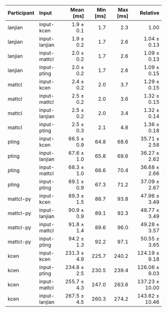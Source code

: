 | Participant | Input | Mean [ms] | Min [ms] | Max [ms] | Relative |
|:---|:---|---:|---:|---:|---:|
| lanjian | input-kcen | 1.9 ± 0.1 | 1.7 | 2.3 | 1.00 |
| lanjian | input-lanjian | 1.9 ± 0.2 | 1.7 | 2.6 | 1.04 ± 0.13 |
| lanjian | input-mattcl | 2.0 ± 0.2 | 1.7 | 2.6 | 1.09 ± 0.13 |
| lanjian | input-pting | 2.0 ± 0.2 | 1.7 | 2.6 | 1.09 ± 0.15 |
| mattcl | input-kcen | 2.4 ± 0.2 | 2.0 | 3.7 | 1.29 ± 0.15 |
| mattcl | input-mattcl | 2.5 ± 0.2 | 2.0 | 3.6 | 1.32 ± 0.15 |
| mattcl | input-lanjian | 2.5 ± 0.2 | 2.0 | 3.4 | 1.32 ± 0.14 |
| mattcl | input-pting | 2.5 ± 0.3 | 2.1 | 4.8 | 1.36 ± 0.18 |
| pting | input-kcen | 66.5 ± 0.9 | 64.8 | 68.6 | 35.71 ± 2.58 |
| pting | input-lanjian | 67.6 ± 1.0 | 65.8 | 69.6 | 36.27 ± 2.62 |
| pting | input-mattcl | 68.3 ± 1.0 | 66.6 | 70.4 | 36.68 ± 2.66 |
| pting | input-pting | 69.1 ± 0.9 | 67.3 | 71.2 | 37.09 ± 2.67 |
| mattcl-py | input-kcen | 89.3 ± 1.5 | 86.7 | 93.8 | 47.96 ± 3.49 |
| mattcl-py | input-lanjian | 90.9 ± 0.9 | 89.1 | 92.3 | 48.77 ± 3.49 |
| mattcl-py | input-mattcl | 91.8 ± 1.4 | 89.6 | 96.0 | 49.28 ± 3.57 |
| mattcl-py | input-pting | 94.2 ± 1.3 | 92.2 | 97.1 | 50.55 ± 3.65 |
| kcen | input-kcen | 231.3 ± 4.9 | 225.7 | 240.2 | 124.19 ± 9.18 |
| kcen | input-pting | 234.8 ± 2.5 | 230.5 | 239.4 | 126.06 ± 9.03 |
| kcen | input-mattcl | 255.7 ± 4.3 | 247.0 | 263.6 | 137.23 ± 10.00 |
| kcen | input-lanjian | 267.5 ± 4.5 | 260.3 | 274.2 | 143.62 ± 10.46 |
